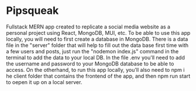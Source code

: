 # Pipsqueak
Fullstack MERN app created to replicate a social media website as a personal project using React, MongoDB, MUI, etc.
To be able to use this app locally, you will need to first create a database in MongoDB. There is a data file in the "server" folder that will help to fill out the data base first time with a few users and posts, just run the "nodemon index.js" command in the terminal to add the data to your local DB. In the file .env you'll need to add the username and password to your MongoDB database to be able to access.
On the otherhand, to run this app locally, you'll also need to npm i he client folder that contains the frontend of the app, and then npm run start to oepen it up on a local server.
